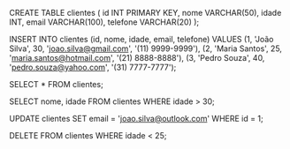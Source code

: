 CREATE TABLE clientes (
    id INT PRIMARY KEY,
    nome VARCHAR(50),
    idade INT,
    email VARCHAR(100),
    telefone VARCHAR(20)
);

INSERT INTO clientes (id, nome, idade, email, telefone)
VALUES (1, 'João Silva', 30, 'joao.silva@gmail.com', '(11) 9999-9999'),
       (2, 'Maria Santos', 25, 'maria.santos@hotmail.com', '(21) 8888-8888'),
       (3, 'Pedro Souza', 40, 'pedro.souza@yahoo.com', '(31) 7777-7777');

SELECT * FROM clientes;

SELECT nome, idade FROM clientes WHERE idade > 30;

UPDATE clientes SET email = 'joao.silva@outlook.com' WHERE id = 1;

DELETE FROM clientes WHERE idade < 25;
